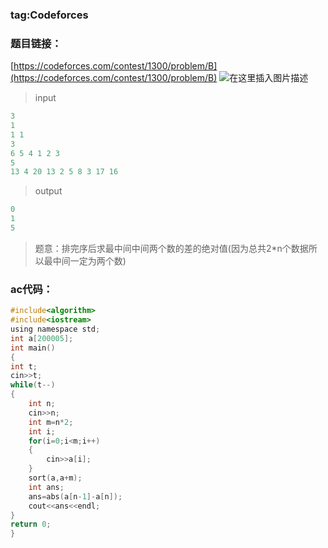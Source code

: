 ### tag:Codeforces
### 题目链接：
[https://codeforces.com/contest/1300/problem/B](https://codeforces.com/contest/1300/problem/B)
![在这里插入图片描述](https://img-blog.csdnimg.cn/20200210190106980.jpg?x-oss-process=image/watermark,type_ZmFuZ3poZW5naGVpdGk,shadow_10,text_aHR0cHM6Ly9ibG9nLmNzZG4ubmV0L3FxXzQ1ODQ1NDA0,size_16,color_FFFFFF,t_70)
> input

```c
3
1
1 1
3
6 5 4 1 2 3
5
13 4 20 13 2 5 8 3 17 16

```

> output

```c
0
1
5

```

> 题意：排完序后求最中间中间两个数的差的绝对值(因为总共2*n个数据所以最中间一定为两个数)

### ac代码：

```c
#include<algorithm>
#include<iostream>
using namespace std;
int a[200005];
int main()
{
int t;
cin>>t;
while(t--)
{
    int n;
    cin>>n;
    int m=n*2;
    int i;
    for(i=0;i<m;i++)
    {
        cin>>a[i];
    }
    sort(a,a+m);
    int ans;
    ans=abs(a[n-1]-a[n]);
    cout<<ans<<endl;
}
return 0;
}
```


